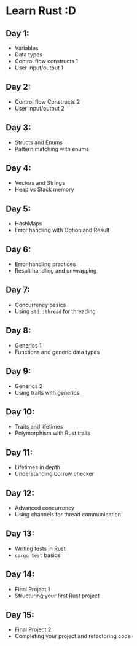 # Learn Rust :D

## Day 1:
- Variables
- Data types
- Control flow constructs 1
- User input/output 1

## Day 2:
- Control flow Constructs 2
- User input/output 2

## Day 3:
- Structs and Enums
- Pattern matching with enums

## Day 4:
- Vectors and Strings
- Heap vs Stack memory

## Day 5:
- HashMaps
- Error handling with Option and Result

## Day 6:
- Error handling practices
- Result handling and unwrapping

## Day 7:
- Concurrency basics
- Using `std::thread` for threading

## Day 8:
- Generics 1
- Functions and generic data types

## Day 9:
- Generics 2
- Using traits with generics

## Day 10:
- Traits and lifetimes
- Polymorphism with Rust traits

## Day 11:
- Lifetimes in depth
- Understanding borrow checker

## Day 12:
- Advanced concurrency
- Using channels for thread communication

## Day 13:
- Writing tests in Rust
- `cargo test` basics

## Day 14:
- Final Project 1
- Structuring your first Rust project

## Day 15:
- Final Project 2
- Completing your project and refactoring code
